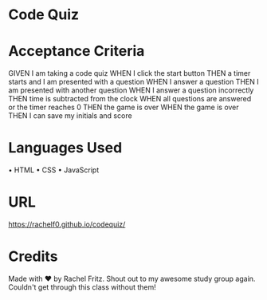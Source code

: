 # Code Quiz

# Acceptance Criteria
GIVEN I am taking a code quiz
WHEN I click the start button
THEN a timer starts and I am presented with a question
WHEN I answer a question
THEN I am presented with another question
WHEN I answer a question incorrectly
THEN time is subtracted from the clock
WHEN all questions are answered or the timer reaches 0
THEN the game is over
WHEN the game is over
THEN I can save my initials and score

# Languages Used

• HTML 
• CSS 
• JavaScript

# URL
https://rachelf0.github.io/codequiz/

# Credits
Made with ❤️ by Rachel Fritz. Shout out to my awesome study group again. Couldn't get through this class without them!
